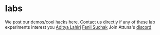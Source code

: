 # labs
We post our demos/cool hacks here.
Contact us directly if any of these lab experiments interest you 
[Aditya Lahiri](https://www.linkedin.com/in/adityalahiri/)
[Fenil Suchak](https://www.linkedin.com/in/fenilsuchak/)
Join Attuna's [discord](https://discord.gg/pJq4F26pzx)
